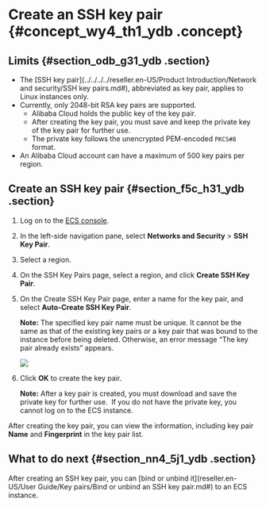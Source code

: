 # Create an SSH key pair {#concept_wy4_th1_ydb .concept}

## Limits {#section_odb_g31_ydb .section}

-   The [SSH key pair](../../../../reseller.en-US/Product Introduction/Network and security/SSH key pairs.md#), abbreviated as key pair, applies to Linux instances only.
-   Currently, only 2048-bit RSA key pairs are supported.
    -   Alibaba Cloud holds the public key of the key pair.
    -   After creating the key pair, you must save and keep the private key of the key pair for further use.
    -   The private key follows the unencrypted PEM-encoded `PKCS#8` format.
-   An Alibaba Cloud account can have a maximum of 500 key pairs per region.

## Create an SSH key pair {#section_f5c_h31_ydb .section}

1.  Log on to the [ECS console](https://partners-intl.console.aliyun.com/#/ecs).
2.  In the left-side navigation pane, select **Networks and Security** \> **SSH Key Pair**.
3.  Select a region.
4.  On the SSH Key Pairs page, select a region, and click **Create SSH Key Pair**.
5.  On the Create SSH Key Pair page, enter a name for the key pair, and select **Auto-Create SSH Key Pair**.

    **Note:** The specified key pair name must be unique. It cannot be the same as that of the existing key pairs or a key pair that was bound to the instance before being deleted. Otherwise, an error message “The key pair already exists” appears.

    ![](http://static-aliyun-doc.oss-cn-hangzhou.aliyuncs.com/assets/img/9728/15433135464669_en-US.png)

6.  Click **OK** to create the key pair.

    **Note:** After a key pair is created, you must download and save the private key for further use.  If you do not have the private key, you cannot log on to the ECS instance.


After creating the key pair, you can view the information, including key pair **Name** and **Fingerprint** in the key pair list.

## What to do next {#section_nn4_5j1_ydb .section}

After creating an SSH key pair, you can [bind or unbind it](reseller.en-US/User Guide/Key pairs/Bind or unbind an SSH key pair.md#) to an ECS instance.

